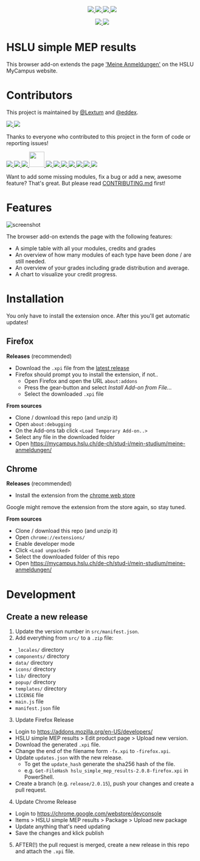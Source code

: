 <p align="center">
    <a href="https://github.com/eddex/hslu-simple-mep-results/blob/master/LICENSE" alt="License">
      <img src="https://img.shields.io/github/license/eddex/hslu-simple-mep-results">
    </a>
  <a href="https://github.com/eddex/hslu-simple-mep-results/releases" alt="GithubTotalDownloads">
    <img src="https://img.shields.io/github/downloads/eddex/hslu-simple-mep-results/total?label=github%20downloads">
    </a>
  <a href="https://github.com/eddex/hslu-simple-mep-results/releases" alt="GithubLatestReleaseDownloads">
    <img src="https://img.shields.io/github/downloads/eddex/hslu-simple-mep-results/latest/total?label=firefox%20downloads@latest">
    </a>
  <a href="https://chrome.google.com/webstore/detail/hslu-simple-mep-results/bkcgbpgefenaapagldnnabfakilmfihp?authuser=0&hl=de" alt="ChromeActiveUsers">
    <img src="https://img.shields.io/chrome-web-store/users/bkcgbpgefenaapagldnnabfakilmfihp?label=chrome%20users">
  </a>
</p>
<p align="center">
  <a href="https://github.com/eddex/hslu-simple-mep-results/releases" alt="FirefoxVersion">
    <img src="https://img.shields.io/github/v/release/eddex/hslu-simple-mep-results?label=firefox%20version">
  </a>
  <a href="https://chrome.google.com/webstore/detail/hslu-simple-mep-results/bkcgbpgefenaapagldnnabfakilmfihp?authuser=0&hl=de" alt="FirefoxVersion">
    <img src="https://img.shields.io/chrome-web-store/v/bkcgbpgefenaapagldnnabfakilmfihp?label=chrome%20version">
    </a>
</p>

# HSLU simple MEP results
This browser add-on extends the page ['Meine Anmeldungen'](https://mycampus.hslu.ch/de-ch/stud-i/mein-studium/meine-anmeldungen/) on the HSLU MyCampus website.

# Contributors

This project is maintained by [@Lextum](https://github.com/Lextum) and [@eddex](https://github.com/eddex).

<a href="https://github.com/Lextum">
  <img src="https://avatars1.githubusercontent.com/u/5988613?s=40&v=4" />
</a>
<a href="https://github.com/eddex">
  <img src="https://avatars2.githubusercontent.com/u/5302085?s=40&v=4" />
</a>

Thanks to everyone who contributed to this project in the form of code or reporting issues!

<a href="https://github.com/dev-jan">
  <img src="https://avatars3.githubusercontent.com/u/5829661?s=40&v=4" />
</a>
<a href="https://github.com/fliiiix">
  <img src="https://avatars1.githubusercontent.com/u/1682954?s=40&v=4" />
</a>
<a href="https://github.com/timofurrer">
  <img src="https://avatars2.githubusercontent.com/u/1008252?s=40&v=4" />
</a>
<a href="https://github.com/Elmeche">
  <img src="https://avatars0.githubusercontent.com/u/49430274?s=40&v=4" height="40px" />
</a>
<a href="https://github.com/janedoekills">
  <img src="https://avatars0.githubusercontent.com/u/39761062?s=40&v=4" />
</a>
<a href="https://github.com/florianbaer">
  <img src="https://avatars0.githubusercontent.com/u/3041156?s=44&v=4" />
</a>
<a href="https://github.com/nerrehmit">
  <img src="https://avatars2.githubusercontent.com/u/15264624?s=40&v=4" />
</a>
<a href="https://github.com/retostadelmann">
  <img src="https://avatars3.githubusercontent.com/u/10433328?s=40&v=4" />
</a>
<a href="https://github.com/vigi86">
  <img src="https://avatars2.githubusercontent.com/u/8401847?s=40&v=4" />
</a>
<a href="https://github.com/TheHuebschi">
  <img src="https://avatars2.githubusercontent.com/u/33907022?s=40&v=4" />
</a>
<a href="https://github.com/wullli">
  <img src="https://avatars3.githubusercontent.com/u/29056346?s=40&v=4" />
</a>

Want to add some missing modules, fix a bug or add a new, awesome feature? That's great. But please read [CONTRIBUTING.md](CONTRIBUTING.md) first!

# Features

![screenshot](screenshot.png)

The browser add-on extends the page with the following features:
- A simple table with all your modules, credits and grades
- An overview of how many modules of each type have been done / are still needed.
- An overview of your grades including grade distribution and average.
- A chart to visualize your credit progress.

# Installation

You only have to install the extension once. After this you'll get automatic updates!

## Firefox

**Releases** (recommended)

- Download the `.xpi` file from the [latest release](https://github.com/eddex/hslu-simple-mep-results/releases)
- Firefox should prompt you to install the extension, if not..
  - Open Firefox and open the URL `about:addons`
  - Press the gear-button and select *Install Add-on from File...*
  - Select the downloaded `.xpi` file

**From sources**
- Clone / download this repo (and unzip it)
- Open `about:debugging`
- On the Add-ons tab click `<Load Temporary Add-on..>`
- Select any file in the downloaded folder
- Open https://mycampus.hslu.ch/de-ch/stud-i/mein-studium/meine-anmeldungen/

## Chrome

**Releases** (recommended)
- Install the extension from the [chrome web store
](https://chrome.google.com/webstore/detail/hslu-simple-mep-results/bkcgbpgefenaapagldnnabfakilmfihp)

Google might remove the extension from the store again, so stay tuned.

**From sources**

- Clone / download this repo (and unzip it)
- Open `chrome://extensions/`
- Enable developer mode
- Click `<Load unpacked>`
- Select the downloaded folder of this repo
- Open https://mycampus.hslu.ch/de-ch/stud-i/mein-studium/meine-anmeldungen/

# Development

## Create a new release

1. Update the version number in `src/manifest.json`.
2. Add everything from `src/` to a `.zip` file:
  - `_locales/` directory
  - `components/` directory
  - `data/` directory
  - `icons/` directory
  - `lib/` directory
  - `popup/` directory
  - `templates/` directory
  - `LICENSE` file
  - `main.js` file
  - `manifest.json` file
3. Update Firefox Release
  - Login to https://addons.mozilla.org/en-US/developers/
  - HSLU simple MEP results > Edit product page > Upload new version.
  - Download the generated `.xpi` file.
  - Change the end of the filename form `-fx.xpi` to `-firefox.xpi`.
  - Update `updates.json` with the new release.
    - To get the `update_hash` generate the sha256 hash of the file.
    - e.g. `Get-FileHash hslu_simple_mep_results-2.0.8-firefox.xpi` in PowerShell.
  - Create a branch (e.g. `release/2.0.15`), push your changes and create a pull request.
4. Update Chrome Release
- Login to https://chrome.google.com/webstore/devconsole
- Items > HSLU simple MEP results > Package > Upload new package
- Update anything that's need updating
- Save the changes and klick publish
5. AFTER(!) the pull request is merged, create a new release in this repo and attach the `.xpi` file.